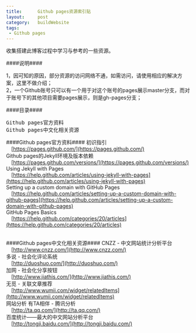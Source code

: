 ```yaml
--- 
title:      Github pages资源索引贴
layout:     post
category:   buildWebsite
tags: 
 - Github pages
---
```


收集搭建此博客过程中学习与参考的一些资源。

####说明####
<div class="article-description">
1，因可知的原因，部分资源的访问网络不通，如需访问，请使用相应的解决方案，这里不做介绍；
<br />
2，一个Github账号只可以有一个用于对这个账号的pages展示master分支，而对于账号下的其他项目需要pages展示，则是gh-pages分支；
</div>

####目录####
<pre>
Github pages官方资料
Github pages中文化相关资源
</pre>
<!-- more -->

####Github pages官方资料####
初识指引
<br />&emsp;[https://pages.github.com/](https://pages.github.com/)
<br />
Github pages的Jekyll环境及版本依赖
<br />&emsp;[https://pages.github.com/versions/](https://pages.github.com/versions/)
<br />
Using Jekyll with Pages
<br />&emsp;[https://help.github.com/articles/using-jekyll-with-pages](https://help.github.com/articles/using-jekyll-with-pages)
<br />
Setting up a custom domain with GitHub Pages
<br />&emsp;[https://help.github.com/articles/setting-up-a-custom-domain-with-github-pages](https://help.github.com/articles/setting-up-a-custom-domain-with-github-pages)
<br />
GitHub Pages Basics
<br />&emsp;[https://help.github.com/categories/20/articles](https://help.github.com/categories/20/articles)
<br /><br />


####Github pages中文化相关资源####
CNZZ - 中文网站统计分析平台
<br />&emsp;[http://www.cnzz.com/](http://www.cnzz.com/)
<br />
多说 - 社会化评论系统
<br />&emsp;[http://duoshuo.com/](http://duoshuo.com/)
<br />
加网 - 社会化分享按钮
<br />&emsp;[http://www.jiathis.com/](http://www.jiathis.com/)
<br />
无觅 - 关联文章推荐
<br />&emsp;[http://www.wumii.com/widget/relatedItems](http://www.wumii.com/widget/relatedItems)
<br />
网站分析 有TA相伴 - 腾讯分析
<br />&emsp;[http://ta.qq.com/](http://ta.qq.com/)
<br />
百度统计——最大的中文网站分析平台
<br />&emsp;[http://tongji.baidu.com/](http://tongji.baidu.com/)
